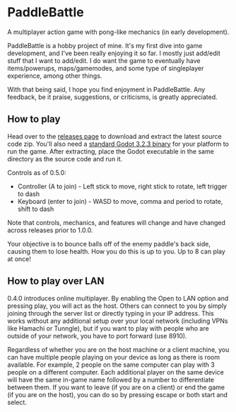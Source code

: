 # PaddleBattle
A multiplayer action game with pong-like mechanics (in early development).

PaddleBattle is a hobby project of mine. It's my first dive into game development, and I've been really enjoying it so far. I mostly just add/edit stuff that I want to add/edit. I do want the game to eventually have items/powerups, maps/gamemodes, and some type of singleplayer experience, among other things.

With that being said, I hope you find enjoyment in PaddleBattle. Any feedback, be it praise, suggestions, or criticisms, is greatly appreciated.

## How to play

Head over to the [releases page](https://github.com/Aidunlin/PaddleBattle/releases) to download and extract the latest source code zip. You'll also need a [standard Godot 3.2.3 binary](https://downloads.tuxfamily.org/godotengine/3.2.3/) for your platform to run the game. After extracting, place the Godot executable in the same directory as the source code and run it.

Controls as of 0.5.0:
* Controller (A to join) - Left stick to move, right stick to rotate, left trigger to dash
* Keyboard (enter to join) - WASD to move, comma and period to rotate, shift to dash

Note that controls, mechanics, and features will change and have changed across releases prior to 1.0.0.

Your objective is to bounce balls off of the enemy paddle's back side, causing them to lose health. How you do this is up to you. Up to 8 can play at once!

## How to play over LAN

0.4.0 introduces online multiplayer. By enabling the Open to LAN option and pressing play, you will act as the host. Others can connect to you by simply joining through the server list or directly typing in your IP address. This works without any additional setup over your local network (including VPNs like Hamachi or Tunngle), but if you want to play with people who are outside of your network, you have to port forward (use 8910).

Regardless of whether you are on the host machine or a client machine, you can have multiple people playing on your device as long as there is room available. For example, 2 people on the same computer can play with 3 people on a different computer. Each additional player on the same device will have the same in-game name followed by a number to differentiate between them. If you want to leave (if you are on a client) or end the game (if you are on the host), you can do so by pressing escape or both start and select.
